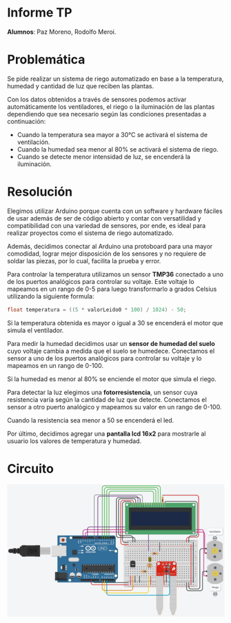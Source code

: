 # Informe TP

**Alumnos**: Paz Moreno, Rodolfo Meroi.

# Problemática

Se pide realizar un sistema de riego automatizado en base a la temperatura, humedad y cantidad de luz que reciben las plantas.

Con los datos obtenidos a través de sensores podemos activar automáticamente los ventiladores, el riego o la iluminación de las plantas dependiendo que sea necesario según las condiciones presentadas a continuación:

- Cuando la temperatura sea mayor a 30°C se activará el sistema de ventilación.
- Cuando la humedad sea menor al 80% se activará el sistema de riego.
- Cuando se detecte menor intensidad de luz, se encenderá la iluminación.

# Resolución

Elegimos utilizar Arduino porque cuenta con un software y hardware fáciles de usar además de ser de código abierto y contar con versatilidad y compatibilidad con una variedad de sensores, por ende, es ideal para realizar proyectos como el sistema de riego automatizado.

Además, decidimos conectar al Arduino una protoboard para una mayor comodidad, lograr mejor disposición de los sensores y no requiere de soldar las piezas, por lo cual, facilita la prueba y error.

Para controlar la temperatura utilizamos un sensor **TMP36** conectado a uno de los puertos analógicos para controlar su voltaje. Este voltaje lo mapeamos en un rango de 0-5 para luego transformarlo a grados Celsius utilizando la siguiente formula:

```cpp
float temperatura = ((5 * valorLeido0 * 100) / 1024) - 50;
```

Si la temperatura obtenida es mayor o igual a 30 se encenderá el motor que simula el ventilador.

Para medir la humedad decidimos usar un **sensor de humedad del suelo** cuyo voltaje cambia a medida que el suelo se humedece. Conectamos el sensor a uno de los puertos analógicos para controlar su voltaje y lo mapeamos en un rango de 0-100.

Si la humedad es menor al 80% se enciende el motor que simula el riego.

Para detectar la luz elegimos una **fotorresistencia**, un sensor cuya resistencia varía según la cantidad de luz que detecte. Conectamos el sensor a otro puerto analógico y mapeamos su valor en un rango de 0-100.

Cuando la resistencia sea menor a 50 se encenderá el led.

Por último, decidimos agregar una **pantalla lcd 16x2** para mostrarle al usuario los valores de temperatura y humedad.

# Circuito

![Untitled](images/circuit.jpeg)
